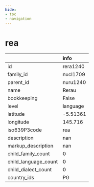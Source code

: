 ```yaml
---
hide:
- toc
- navigation
---
```

# rea
|                      | info     |
|:---------------------|:---------|
| id                   | rera1240 |
| family_id            | nucl1709 |
| parent_id            | nuru1240 |
| name                 | Rerau    |
| bookkeeping          | False    |
| level                | language |
| latitude             | -5.51361 |
| longitude            | 145.716  |
| iso639P3code         | rea      |
| description          | nan      |
| markup_description   | nan      |
| child_family_count   | 0        |
| child_language_count | 0        |
| child_dialect_count  | 0        |
| country_ids          | PG       |